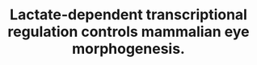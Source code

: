---
authors: Takata N, Miska JM, Morgan MA, Patel P, Billingham LK, Joshi N, Schipma MJ,
  Dumar ZJ, Joshi NR, Misharin AV, Embry RB, Fiore L, Gao P, Diebold LP, McElroy GS,
  Shilatifard A, Chandel NS, Oliver G
carousel: false
dccs:
- Metabolomics
doi: 10.1038/s41467-023-39672-2
featured: false
issue: '1'
journal: Nature communications
keywords: '["Eye", "Gene Expression Regulation", "Mice", "Retina", "Glycolysis", "Lactic
  Acid", "Morphogenesis", "Energy Metabolism", "Mammals", "Animals"]'
landmark: false
layout: ../../layouts/Publication.astro
page: '4129'
pmcid: PMC10349100
pmid: 37452018
title: Lactate-dependent transcriptional regulation controls mammalian eye morphogenesis.
volume: '14'
year: 2023
---
